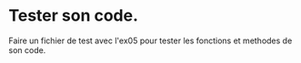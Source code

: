 # Tester son code.

Faire un fichier de test avec l'ex05 pour tester les fonctions et methodes de son code.